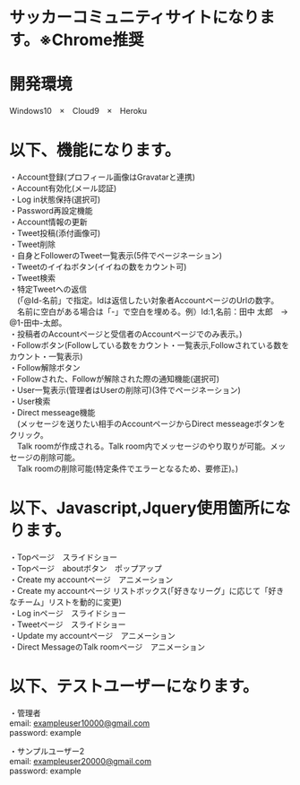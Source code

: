 # サッカーコミュニティサイトになります。※Chrome推奨

# 開発環境

Windows10　×　Cloud9　×　Heroku

# 以下、機能になります。

・Account登録(プロフィール画像はGravatarと連携)  
・Account有効化(メール認証)  
・Log in状態保持(選択可)  
・Password再設定機能  
・Account情報の更新  
・Tweet投稿(添付画像可)  
・Tweet削除  
・自身とFollowerのTweet一覧表示(5件でページネーション)  
・Tweetのイイねボタン(イイねの数をカウント可)  
・Tweet検索  
・特定Tweetへの返信  
　(「@Id-名前」で指定。Idは返信したい対象者AccountページのUrlの数字。  
　名前に空白がある場合は「-」で空白を埋める。例）Id:1,名前：田中 太郎　→　@1-田中-太郎。  
・投稿者のAccountページと受信者のAccountページでのみ表示。)  
・Followボタン(Followしている数をカウント・一覧表示,Followされている数をカウント・一覧表示)  
・Follow解除ボタン  
・Followされた、Followが解除された際の通知機能(選択可)  
・User一覧表示(管理者はUserの削除可)(3件でページネーション)  
・User検索  
・Direct messeage機能  
　(メッセージを送りたい相手のAccountページからDirect messeageボタンをクリック。  
　Talk roomが作成される。Talk room内でメッセージのやり取りが可能。メッセージの削除可能。  
　Talk roomの削除可能(特定条件でエラーとなるため、要修正)。)  

# 以下、Javascript,Jquery使用箇所になります。

・Topページ　スライドショー  
・Topページ　aboutボタン　ポップアップ  
・Create my accountページ　アニメーション  
・Create my accountページ  リストボックス(「好きなリーグ」に応じて「好きなチーム」リストを動的に変更)  
・Log inページ　スライドショー  
・Tweetページ　スライドショー  
・Update my accountページ　アニメーション  
・Direct MessageのTalk roomページ　アニメーション  

# 以下、テストユーザーになります。

・管理者  
  email: exampleuser10000@gmail.com  
  password: example  

・サンプルユーザー2  
  email: exampleuser20000@gmail.com  
  password: example  